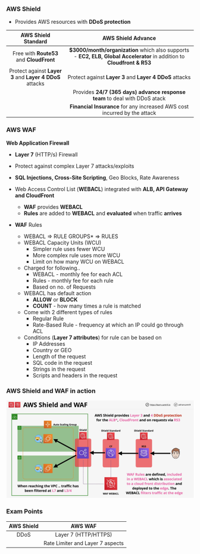 ### AWS Shield
- Provides AWS resources with **DDoS protection**

|AWS Shield Standard| AWS Shield Advance|
| :---: | :---: |
|Free with **Route53** and **CloudFront** | **$3000/month/organization** which also supports - **EC2, ELB, Global Accelerator** in addition to **Cloudfront & R53**|
|Protect against **Layer 3** and **Layer 4** **DDoS** attacks| Protect against **Layer 3** and **Layer 4** **DDoS** attacks |
|| Provides **24/7 (365 days)** **advance response team** to deal with DDoS atack|
|| **Financial Insurance** for any increased AWS cost incurred by the attack |

### AWS WAF
**Web Application Firewall**

- **Layer 7** (HTTP/s) Firewall
- Protect against complex Layer 7 attacks/exploits
- **SQL Injections, Cross-Site Scripting**, Geo Blocks, Rate Awareness
- Web Access Control List (**WEBACL**) integrated with **ALB, API Gateway and CloudFront**
    - **WAF** provides **WEBACL** 
    - **Rules** are added to **WEBACL** and **evaluated** when traffic **arrives**

- **WAF** Rules
    - WEBACL => RULE GROUPS* => RULES
    - WEBACL Capacity Units (WCU)
        - Simpler rule uses fewer WCU
        - More complex rule uses more WCU
        - Limit on how many WCU on WEBACL
    - Charged for following..
        - WEBACL - monthly fee for each ACL
        - Rules - monthly fee for each rule
        - Based on no. of Requests 
    - WEBACL has default action
        - **ALLOW** or **BLOCK**
        - **COUNT** - how many times a rule is matched
    - Come with 2 different types of rules
        - Regular Rule
        - Rate-Based Rule - frequency at which an IP could go through ACL
     - Conditions (**Layer 7 attributes**) for rule can be based on 
        - IP Addresses
        - Country or GEO
        - Length of the request
        - SQL code in the request
        - Strings in the request
        - Scripts and headers in the request

### AWS Shield and WAF in action
![aws-shield-waf](aws-shield-waf.png)

### Exam Points
|AWS Shield | AWS WAF|
| :---: | :---: |
|DDoS|Layer 7 (HTTP/HTTPS) |
|| Rate Limiter and Layer 7 aspects|